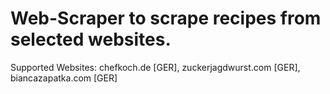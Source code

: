 # Web-Scraper to scrape recipes from selected websites.

Supported Websites: chefkoch.de [GER], zuckerjagdwurst.com [GER], biancazapatka.com [GER]
